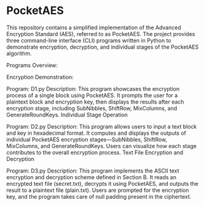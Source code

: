 # PocketAES
This repository contains a simplified implementation of the Advanced Encryption Standard (AES), referred to as PocketAES. The project provides three command-line interface (CLI) programs written in Python to demonstrate encryption, decryption, and individual stages of the PocketAES algorithm.

Programs Overview:

Encryption Demonstration:

Program: D1.py
Description: This program showcases the encryption process of a single block using PocketAES. It prompts the user for a plaintext block and encryption key, then displays the results after each encryption stage, including SubNibbles, ShiftRow, MixColumns, and GenerateRoundKeys.
Individual Stage Operation

Program: D2.py
Description: This program allows users to input a text block and key in hexadecimal format. It computes and displays the outputs of individual PocketAES encryption stages—SubNibbles, ShiftRow, MixColumns, and GenerateRoundKeys. Users can visualize how each stage contributes to the overall encryption process.
Text File Encryption and Decryption

Program: D3.py
Description: This program implements the ASCII text encryption and decryption scheme defined in Section B. It reads an encrypted text file (secret.txt), decrypts it using PocketAES, and outputs the result to a plaintext file (plain.txt). Users are prompted for the encryption key, and the program takes care of null padding present in the ciphertext.
